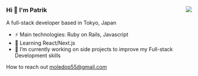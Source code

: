 ### Hi 👋 I'm Patrik  <img src="cat-typing.gif" align="right"> 

A full-stack developer based in Tokyo, Japan 

- ⚡ Main technologies: Ruby on Rails, Javascript
- 🌱 Learning React/Next.js
- 🔭 I’m currently working on side projects to improve my Full-stack Development skills


How to reach out [moledop55@gmail.com](moledop55@gmail.com)
<!--

[![Top Langs](https://github-readme-stats.vercel.app/api/top-langs/?username=moledoPatrik)](https://github.com/moledoPatrik/github-readme-stats)

**moledoPatrik/moledoPatrik** is a ✨ _special_ ✨ repository because its `README.md` (this file) appears on your GitHub profile.

Here are some ideas to get you started:


- 👯 I’m looking to collaborate on ...
- 🤔 I’m looking for help with ...
- 💬 Ask me about ...
- 📫 How to reach me: ...
- 😄 Pronouns: ...

-->
